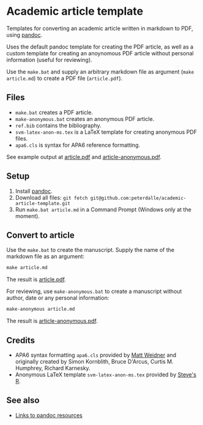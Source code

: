 # Academic article template

Templates for converting an academic article written in markdown to PDF, using [pandoc](https://pandoc.org/).

Uses the default pandoc template for creating the PDF article, as well as a custom template for creating an anoynomous PDF article without personal information (useful for reviewing).

Use the `make.bat` and supply an arbitrary markdown file as argument (`make article.md`) to create a PDF file (`article.pdf`).

## Files

- `make.bat` creates a PDF article.
- `make-anonymous.bat` creates an anonymous PDF article.
- `ref.bib` contains the bibliography. 
- `svm-latex-anon-ms.tex` is a LaTeX template for creating anonymous PDF files.
- `apa6.cls` is syntax for APA6 reference formatting.

See example output at [article.pdf](article.pdf) and [article-anonymous.pdf](article-anonymous.pdf).

## Setup

1. Install [pandoc](https://pandoc.org/).
2. Download all files: `git fetch git@github.com:peterdalle/academic-article-template.git`
3. Run `make.bat article.md` in a Command Prompt (Windows only at the moment).

## Convert to article

Use the `make.bat` to create the manuscript. Supply the name of the markdown file as an argument:
```cmd
make article.md
```
The result is [article.pdf](article.pdf).

For reviewing, use `make-anonymous.bat` to create a manuscript without author, date or any personal information:
```cmd
make-anonymous article.md
```
The result is [article-anonymous.pdf](article-anonymous.pdf).

## Credits

- APA6 syntax formatting `apa6.cls` provided by [Matt Weidner](https://github.com/mattweidner/pandoc-apa6) and originally created by Simon Kornblith, Bruce D'Arcus, Curtis M. Humphrey, Richard Karnesky.
- Anonymous LaTeX template `svm-latex-anon-ms.tex` provided by [Steve's R](https://github.com/svmiller/svm-r-markdown-templates).

## See also

- [Links to pandoc resources](https://github.com/peterdalle/pandoc)
